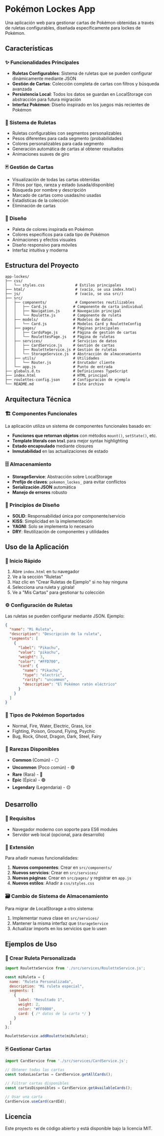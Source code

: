 # Pokémon Lockes App

Una aplicación web para gestionar cartas de Pokémon obtenidas a través de ruletas configurables, diseñada específicamente para lockes de Pokémon.

## Características

### ✨ Funcionalidades Principales
- **Ruletas Configurables**: Sistema de ruletas que se pueden configurar dinámicamente mediante JSON
- **Gestión de Cartas**: Colección completa de cartas con filtros y búsqueda avanzada
- **Persistencia Local**: Todos los datos se guardan en LocalStorage con abstracción para futura migración
- **Interfaz Pokémon**: Diseño inspirado en los juegos más recientes de Pokémon

### 🎰 Sistema de Ruletas
- Ruletas configurables con segmentos personalizables
- Pesos diferentes para cada segmento (probabilidades)
- Colores personalizables para cada segmento
- Generación automática de cartas al obtener resultados
- Animaciones suaves de giro

### 🃏 Gestión de Cartas
- Visualización de todas las cartas obtenidas
- Filtros por tipo, rareza y estado (usada/disponible)
- Búsqueda por nombre y descripción
- Marcado de cartas como usadas/no usadas
- Estadísticas de la colección
- Eliminación de cartas

### 🎨 Diseño
- Paleta de colores inspirada en Pokémon
- Colores específicos para cada tipo de Pokémon
- Animaciones y efectos visuales
- Diseño responsivo para móviles
- Interfaz intuitiva y moderna

## Estructura del Proyecto

```
app-lockes/
├── css/
│   └── styles.css              # Estilos principales
├── html/                       # (vacío, se usa index.html)
├── js/                         # (vacío, se usa src/)
├── src/
│   ├── components/             # Componentes reutilizables
│   │   ├── Card.js            # Componente de carta individual
│   │   ├── Navigation.js      # Navegación principal
│   │   └── Roulette.js        # Componente de ruleta
│   ├── models/                # Modelos de datos
│   │   └── Card.js            # Modelos Card y RouletteConfig
│   ├── pages/                 # Páginas principales
│   │   ├── CardsPage.js       # Página de gestión de cartas
│   │   └── RoulettesPage.js   # Página de ruletas
│   ├── services/              # Servicios de datos
│   │   ├── CardService.js     # Gestión de cartas
│   │   ├── RouletteService.js # Gestión de ruletas
│   │   └── StorageService.js  # Abstracción de almacenamiento
│   ├── utils/                 # Utilidades
│   │   └── Router.js          # Enrutador cliente
│   └── app.js                 # Punto de entrada
├── globals.d.ts               # Definiciones TypeScript
├── index.html                 # HTML principal
├── roulettes-config.json      # Configuración de ejemplo
└── README.md                  # Este archivo
```

## Arquitectura Técnica

### 🏗️ Componentes Funcionales
La aplicación utiliza un sistema de componentes funcionales basado en:
- **Funciones que retornan objetos** con métodos `mount()`, `setState()`, etc.
- **Template literals con `html`** para mejor syntax highlighting
- **Estado encapsulado** mediante closures
- **Inmutabilidad** en las actualizaciones de estado

### 🗄️ Almacenamiento
- **StorageService**: Abstracción sobre LocalStorage
- **Prefijo de claves**: `pokemon_lockes_` para evitar conflictos
- **Serialización JSON** automática
- **Manejo de errores** robusto

### 🧩 Principios de Diseño
- **SOLID**: Responsabilidad única por componente/servicio
- **KISS**: Simplicidad en la implementación
- **YAGNI**: Solo se implementa lo necesario
- **DRY**: Reutilización de componentes y utilidades

## Uso de la Aplicación

### 🚀 Inicio Rápido
1. Abre `index.html` en tu navegador
2. Ve a la sección "Ruletas"
3. Haz clic en "Crear Ruletas de Ejemplo" si no hay ninguna
4. Selecciona una ruleta y ¡gírala!
5. Ve a "Mis Cartas" para gestionar tu colección

### ⚙️ Configuración de Ruletas
Las ruletas se pueden configurar mediante JSON. Ejemplo:

```json
{
  "name": "Mi Ruleta",
  "description": "Descripción de la ruleta",
  "segments": [
    {
      "label": "Pikachu",
      "value": "pikachu",
      "weight": 3,
      "color": "#FFD700",
      "card": {
        "name": "Pikachu",
        "type": "electric",
        "rarity": "uncommon",
        "description": "El Pokémon ratón eléctrico"
      }
    }
  ]
}
```

### 🎯 Tipos de Pokémon Soportados
- Normal, Fire, Water, Electric, Grass, Ice
- Fighting, Poison, Ground, Flying, Psychic
- Bug, Rock, Ghost, Dragon, Dark, Steel, Fairy

### 💎 Rarezas Disponibles
- **Common** (Común) - ⚪
- **Uncommon** (Poco común) - 🟢
- **Rare** (Rara) - 🔵
- **Epic** (Épica) - 🟣
- **Legendary** (Legendaria) - 🟡

## Desarrollo

### 📝 Requisitos
- Navegador moderno con soporte para ES6 modules
- Servidor web local (opcional, para desarrollo)

### 🔧 Extensión
Para añadir nuevas funcionalidades:

1. **Nuevos componentes**: Crear en `src/components/`
2. **Nuevos servicios**: Crear en `src/services/`
3. **Nuevas páginas**: Crear en `src/pages/` y registrar en `app.js`
4. **Nuevos estilos**: Añadir a `css/styles.css`

### 🗃️ Cambio de Sistema de Almacenamiento
Para migrar de LocalStorage a otro sistema:
1. Implementar nueva clase en `src/services/`
2. Mantener la misma interfaz que `StorageService`
3. Actualizar imports en los servicios que lo usen

## Ejemplos de Uso

### 🎲 Crear Ruleta Personalizada
```javascript
import RouletteService from './src/services/RouletteService.js';

const miRuleta = {
  name: "Ruleta Personalizada",
  description: "Mi ruleta especial",
  segments: [
    {
      label: "Resultado 1",
      weight: 2,
      color: "#FF0000",
      card: { /* datos de la carta */ }
    }
  ]
};

RouletteService.addRoulette(miRuleta);
```

### 🃏 Gestionar Cartas
```javascript
import CardService from './src/services/CardService.js';

// Obtener todas las cartas
const todasLasCartas = CardService.getAllCards();

// Filtrar cartas disponibles
const cartasDisponibles = CardService.getAvailableCards();

// Usar una carta
CardService.useCard(cardId);
```

## Licencia

Este proyecto es de código abierto y está disponible bajo la licencia MIT.
